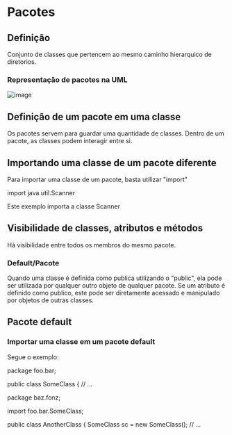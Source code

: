 # Pacotes

## Definição

Conjunto de classes que pertencem ao mesmo caminho hierarquico de diretorios.

### Representação de pacotes na UML

![image](https://user-images.githubusercontent.com/106283734/190541531-23b5bb41-c1d5-4f50-9b10-6c486f0ee50c.png)

## Definição de um pacote em uma classe

Os pacotes servem para guardar uma quantidade de classes. Dentro de um pacote, as classes podem interagir entre si.

## Importando uma classe de um pacote diferente

Para importar uma classe de um pacote, basta utilizar "import"

import java.util.Scanner

Este exemplo importa a classe Scanner

## Visibilidade de classes, atributos e métodos

Há visibilidade entre todos os membros do mesmo pacote.

### Default/Pacote

Quando uma classe é definida como publica utilizando o "public", ela pode ser utilizada por qualquer outro objeto de qualquer pacote.
Se um atributo é definido como publico, este pode ser diretamente acessado e manipulado por objetos de outras classes.

## Pacote default

### Importar uma classe em um pacote default

Segue o exemplo:

package foo.bar;

public class SomeClass {
// ...

package baz.fonz;

import foo.bar.SomeClass;

public class AnotherClass {
    SomeClass sc = new SomeClass();
// ...
